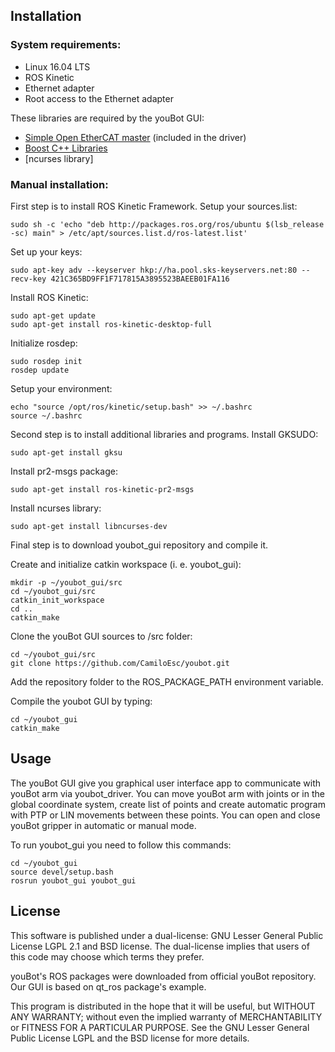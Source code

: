 Installation
------------

### System requirements: 
* Linux 16.04 LTS
* ROS Kinetic
* Ethernet adapter 
* Root access to the Ethernet adapter 

These libraries are required by the youBot GUI: 

* [Simple Open EtherCAT master](http://soem.berlios.de) (included in the driver)
* [Boost C++ Libraries](http://www.boost.org)
* [ncurses library]


### Manual installation:
First step is to install ROS Kinetic Framework.
Setup your sources.list:

    sudo sh -c 'echo "deb http://packages.ros.org/ros/ubuntu $(lsb_release -sc) main" > /etc/apt/sources.list.d/ros-latest.list'

Set up your keys:

    sudo apt-key adv --keyserver hkp://ha.pool.sks-keyservers.net:80 --recv-key 421C365BD9FF1F717815A3895523BAEEB01FA116

Install ROS Kinetic:

    sudo apt-get update
    sudo apt-get install ros-kinetic-desktop-full

Initialize rosdep:

    sudo rosdep init
    rosdep update

Setup your environment:

    echo "source /opt/ros/kinetic/setup.bash" >> ~/.bashrc
    source ~/.bashrc

Second step is to install additional libraries and programs.
Install GKSUDO:

    sudo apt-get install gksu

Install pr2-msgs package:

    sudo apt-get install ros-kinetic-pr2-msgs

Install ncurses library:

    sudo apt-get install libncurses-dev

Final step is to download youbot_gui repository and compile it.

Create and initialize catkin workspace (i. e. youbot_gui):

    mkdir -p ~/youbot_gui/src
    cd ~/youbot_gui/src
    catkin_init_workspace
    cd ..
    catkin_make

Clone the youBot GUI sources to /src folder:
    
    cd ~/youbot_gui/src
    git clone https://github.com/CamiloEsc/youbot.git

Add the repository folder to the ROS_PACKAGE_PATH environment variable.

Compile the youbot GUI by typing:

    cd ~/youbot_gui
    catkin_make

Usage
------------

The youBot GUI give you  graphical user interface app to communicate with youBot arm via youbot_driver. You can move youBot arm with joints or in the global coordinate system, create list of points and create automatic program with PTP or LIN movements between these points. You can open and close youBot gripper in automatic or manual mode.

To run youbot_gui you need to follow this commands:

    cd ~/youbot_gui
    source devel/setup.bash
    rosrun youbot_gui youbot_gui

License
------------

This software is published under a dual-license: GNU Lesser General Public
License LGPL 2.1 and BSD license. The dual-license implies that users of this
code may choose which terms they prefer.

youBot's ROS packages were downloaded from official youBot repository.
Our GUI is based on qt_ros package's example.

This program is distributed in the hope that it will be useful, but WITHOUT ANY WARRANTY; without even the implied warranty of MERCHANTABILITY or FITNESS FOR A PARTICULAR PURPOSE. See the GNU Lesser General Public License LGPL and the BSD license for more details.
